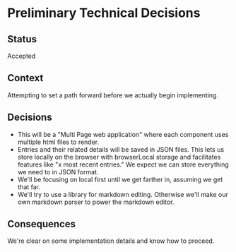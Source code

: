 # Preliminary Technical Decisions
## Status
Accepted
## Context
Attempting to set a path forward before we actually begin implementing.
## Decisions
- This will be a "Multi Page web application" where each component uses multiple html files to render.
- Entries and their related details will be saved in JSON files. This lets us store locally on the browser with browserLocal storage and facilitates features like "x most recent entries."
We expect we can store everything we need to in JSON format.
- We'll be focusing on local first until we get farther in, assuming we get that far.
- We'll try to use a library for markdown editing. Otherwise we'll make our own markdown parser to power the markdown editor.
## Consequences
We're clear on some implementation details and know how to proceed.
